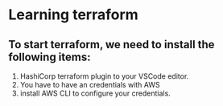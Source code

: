 # Learning terraform

## To start terraform, we need to install the following items:

1. HashiCorp terraform plugin to your VSCode editor.
2. You have to have an credentials with AWS
3. install AWS CLI to configure your credentials.
